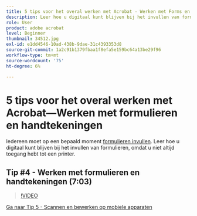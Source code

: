 ```yaml
---
title: 5 tips voor het overal werken met Acrobat - Werken met Forms en handtekeningen
description: Leer hoe u digitaal kunt blijven bij het invullen van formulieren
role: User
product: adobe acrobat
level: Beginner
thumbnail: 34512.jpg
exl-id: e1dd4546-10ad-438b-9dae-31c4393353d8
source-git-commit: 1a2c91b1379fbaa1f8efa5e159bc64a13be29f96
workflow-type: tm+mt
source-wordcount: '75'
ht-degree: 6%

---
```


# 5 tips voor het overal werken met Acrobat—Werken met formulieren en handtekeningen

Iedereen moet op een bepaald moment [formulieren invullen](https://www.adobe.com/nl/acrobat/online/sign-pdf.html). Leer hoe u digitaal kunt blijven bij het invullen van formulieren, omdat u niet altijd toegang hebt tot een printer.

## Tip #4 - Werken met formulieren en handtekeningen (7:03)

>[!VIDEO](https://video.tv.adobe.com/v/34512?hidetitle=true)

[Ga naar Tip 5 - Scannen en bewerken op mobiele apparaten](scan-and-edit-on-mobile.md)